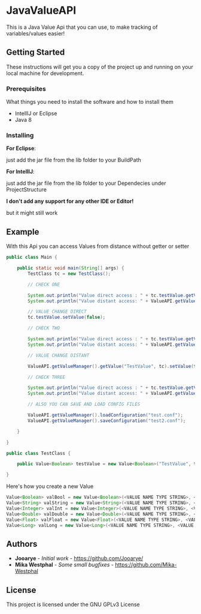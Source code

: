 # JavaValueAPI


This is a Java Value Api that you can use, to make tracking of variables/values easier!

## Getting Started

These instructions will get you a copy of the project up and running on your local machine for development.

### Prerequisites

What things you need to install the software and how to install them

* IntellIJ or Eclipse
* Java 8

### Installing

**For Eclipse**:

just add the jar file from the lib folder to your BuildPath

**For IntellIJ**:

just add the jar file from the lib folder to your Dependecies under ProjectStructure

**I don't add any support for any other IDE or Editor!**

but it might still work

## Example

With this Api you can access Values from distance without getter or setter

```java
public class Main {

	public static void main(String[] args) {
		TestClass tc = new TestClass();

		// CHECK ONE

		System.out.println("Value direct access : " + tc.testValue.getValue()); // Should return true
		System.out.println("Value distant access: " + ValueAPI.getValueManager().getValue("TestValue", tc).getValue()); // Should also return true

		// VALUE CHANGE DIRECT
		tc.testValue.setValue(false);

		// CHECK TWO

		System.out.println("Value direct access : " + tc.testValue.getValue()); // Should return false
		System.out.println("Value distant access: " + ValueAPI.getValueManager().getValue("TestValue", tc).getValue()); // Should also return false

		// VALUE CHANGE DISTANT

		ValueAPI.getValueManager().getValue("TestValue", tc).setValue(true);

		// CHECK THREE

		System.out.println("Value direct access : " + tc.testValue.getValue()); // Should again return true
		System.out.println("Value distant access: " + ValueAPI.getValueManager().getValue("TestValue", tc).getValue()); // Should also return true

		// ALSO YOU CAN SAVE AND LOAD CONFIG FILES

		ValueAPI.getValueManager().loadConfiguration("test.conf");
		ValueAPI.getValueManager().saveConfiguration("test2.conf");

	}

}

```

```java
public class TestClass {

	public Value<Boolean> testValue = new Value<Boolean>("TestValue", this, true);

}
```

Here's how you create a new Value

```java
Value<Boolean> valBool = new Value<Boolean>(<VALUE NAME TYPE STRING>, <VALUE PARENT>, <VALUE TYPE BOOLEAN>);
Value<String> valString = new Value<String>(<VALUE NAME TYPE STRING>, <VALUE PARENT>, <VALUE TYPE STRING>);
Value<Integer> valInt = new Value<Integer>(<VALUE NAME TYPE STRING>, <VALUE PARENT>, <VALUE TYPE INTEGER>, <MINVAL TYPE INTEGER>, <MAXVAL TYPE INTEGER>);
Value<Double> valDouble = new Value<Double>(<VALUE NAME TYPE STRING>, <VALUE PARENT>, <VALUE TYPE DOUBLE>, <MINVAL TYPE DOUBLE>, <MAXVAL TYPE DOUBLE>);
Value<Float> valFloat = new Value<Float>(<VALUE NAME TYPE STRING>, <VALUE PARENT>, <VALUE TYPE FLOAT>, <MINVAL TYPE FLOAT>, <MAXVAL TYPE FLOAT>);
Value<Long> valLong = new Value<Long>(<VALUE NAME TYPE STRING>, <VALUE PARENT>, <VALUE TYPE LONG>, <MINVAL TYPE LONG>, <MAXVAL TYPE LONG>);
```

## Authors

* **Jooarye** - *Initial work* - https://github.com/Jooarye/
* **Mika Westphal** - *Some small bugfixes* - https://github.com/Mika-Westphal

## License

This project is licensed under the GNU GPLv3 License
